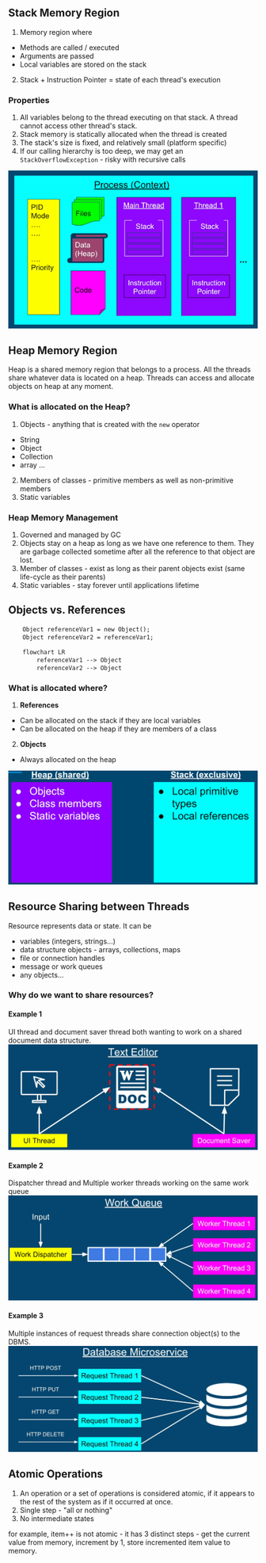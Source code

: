 ## Stack Memory Region
1. Memory region where
- Methods are called / executed
- Arguments are passed
- Local variables are stored on the stack

2. Stack + Instruction Pointer = state of each thread's execution

### Properties
1. All variables belong to  the thread executing on that stack. A thread cannot access other thread's stack.
2. Stack memory is statically allocated when the thread is created
3. The stack's size is fixed, and relatively small (platform specific)
4. If our calling hierarchy is too deep, we may get an ```StackOverflowException``` - risky with recursive calls

![Data Sharing!](images/ds1.png)

## Heap Memory Region
Heap is a shared memory region that belongs to a process. All the threads share whatever data is located on a heap. Threads can access and allocate objects on heap at any moment.

### What is allocated on the Heap?
1. Objects - anything that is created with the ```new``` operator
- String
- Object
- Collection
- array
...
2. Members of classes - primitive members as well as non-primitive members
3. Static  variables

### Heap Memory Management
1. Governed and managed by GC
2. Objects stay on a heap as long as we have one reference to them. They are garbage collected sometime after all the reference to that object are lost.
3. Member of classes - exist as long as their parent objects exist (same life-cycle as their parents)
4. Static variables - stay forever until applications lifetime

## Objects vs. References

```
    Object referenceVar1 = new Object();
    Object referenceVar2 = referenceVar1;
```

```mermaid
    flowchart LR
        referenceVar1 --> Object
        referenceVar2 --> Object
```

### What is allocated where?
1. **References** 
- Can be allocated on the stack if they are local variables
- Can be allocated on the heap if they are members of a class


2. **Objects**
- Always allocated on the heap

![Data Sharing!](images/ds2.png)

## Resource Sharing between Threads
Resource represents data or state. It can be 
- variables (integers, strings...)
- data structure objects - arrays, collections, maps
- file or connection handles
- message or work queues
- any objects...

### Why do we want to share resources?
#### Example 1
UI thread and document saver thread both wanting to work on a shared document data structure.
![Data Sharing!](images/ds3.png)

#### Example 2
Dispatcher thread and Multiple worker threads working on the same work queue
![Data Sharing!](images/ds4.png)

#### Example 3
Multiple instances of request threads share connection object(s) to the DBMS.
![Data Sharing!](images/ds5.png)


## Atomic Operations
1. An operation or a set of operations is considered atomic, if it appears to the rest of the system as if it occurred at once.
2. Single step - "all or nothing"
3. No intermediate states

for example, item++ is  not atomic - it has 3 distinct steps - get the current value from memory, increment by 1, store incremented item value to memory.
